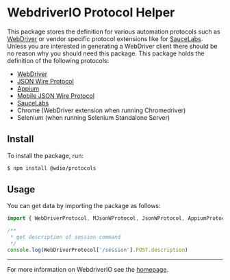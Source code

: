 WebdriverIO Protocol Helper
===========================

This package stores the definition for various automation protocols such as [WebDriver](https://w3c.github.io/webdriver/) or vendor specific protocol extensions like for [SauceLabs](https://saucelabs.com/). Unless you are interested in generating a WebDriver client there should be no reason why you should need this package. This package holds the definition of the following protocols:

- [WebDriver](https://w3c.github.io/webdriver/)
- [JSON Wire Protocol](https://github.com/SeleniumHQ/selenium/wiki/JsonWireProtocol)
- [Appium](http://appium.io/)
- [Mobile JSON Wire Protocol](https://github.com/SeleniumHQ/mobile-spec/blob/master/spec-draft.md)
- [SauceLabs](https://saucelabs.com/)
- Chrome (WebDriver extension when running Chromedriver)
- Selenium (when running Selenium Standalone Server)

## Install

To install the package, run:

```sh
$ npm install @wdio/protocols
```

## Usage

You can get data by importing the package as follows:

```js
import { WebDriverProtocol, MJsonWProtocol, JsonWProtocol, AppiumProtocol, ChromiumProtocol, SauceLabsProtocol, SeleniumProtocol } from '@wdio/protocols'

/**
 * get description of session command
 */
console.log(WebDriverProtocol['/session'].POST.description)
```

----

For more information on WebdriverIO see the [homepage](https://webdriver.io).
